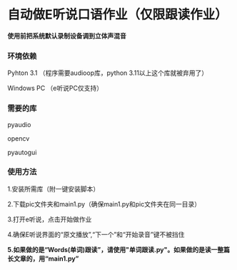 # 自动做E听说口语作业（仅限跟读作业）
**使用前把系统默认录制设备调到立体声混音**
### 环境依赖

Pyhton 3.1 （程序需要audioop库，python 3.11以上这个库就被弃用了）

Windows PC （e听说PC仅支持）
### 需要的库
pyaudio

opencv

pyautogui

### 使用方法
1.安装所需库（附一键安装脚本）

2.下载pic文件夹和main1.py（确保main1.py和pic文件夹在同一目录）

3.打开e听说，点击开始做作业

4.确保E听说界面的“原文播放”,“下一个”和“开始录音”键不被挡住

**5.如果做的是“Words(单词)跟读”，请使用"单词跟读.py"。如果做的是读一整篇长文章的，用“main1.py”**
